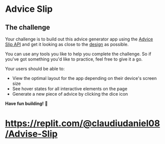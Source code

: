 # Advice Slip

## The challenge

Your challenge is to build out this advice generator app using the [Advice Slip API](https://api.adviceslip.com) and get it looking as close to the [design](https://www.figma.com/file/wxwRWZfstpsPMpZTBHrL1n/Advice-Slip?node-id=0%3A1) as possible.

You can use any tools you like to help you complete the challenge. So if you've got something you'd like to practice, feel free to give it a go.

Your users should be able to:

- View the optimal layout for the app depending on their device's screen size
- See hover states for all interactive elements on the page
- Generate a new piece of advice by clicking the dice icon

**Have fun building!** 🚀

# https://replit.com/@claudiudaniel08/Advise-Slip
